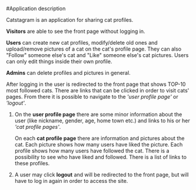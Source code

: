 #Application description

Catstagram is an application for sharing cat profiles.

**Visitors** are able to see the front page without logging in.

**Users** can create new cat profiles, modify/delete old ones and upload/remove pictures of a cat on the cat's profile page. They can also "Follow" someone else's cat and "Like" someone else's cat pictures. Users can only edit things inside their own profile.

**Admins** can delete profiles and pictures in general.

After logging in the user is redirected to the front page that shows TOP-10 most followed cats. There are links that can be clicked in order to visit cats' pages. From there it is possible to navigate to the *'user profile page'* or *'logout'*.

1. On the **user profile page** there are some minor information about the user (like nickname, gender, age, home town etc.) and links to his or her *'cat profile pages'*.

    On each **cat profile page** there are information and pictures about the cat. Each picture shows how many users have liked the picture. Each profile shows how many users have followed the cat. There is a possibility to see who have liked and followed. There is a list of links to these profiles.

2. A user may click **logout** and will be redirected to the front page, but will have to log in again in order to access the site.
